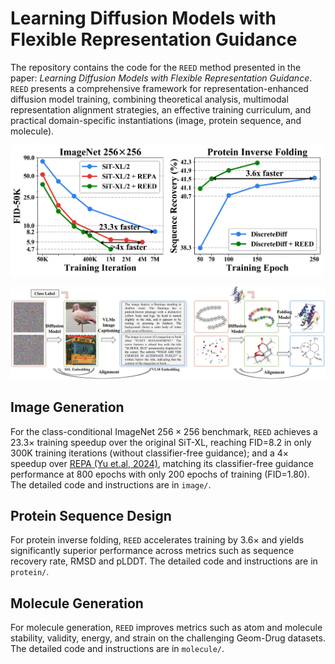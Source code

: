 # Learning Diffusion Models with Flexible Representation Guidance

The repository contains the code for the `REED` method presented in the paper: *Learning Diffusion Models with Flexible Representation Guidance*. `REED` presents a comprehensive framework for representation-enhanced diffusion model training, combining theoretical analysis, multimodal representation alignment strategies, an effective training curriculum, and practical domain-specific instantiations (image, protein sequence, and molecule). 

<img src="figs/nspeed.png" alt="drawing" width="500"/>

![img](figs/main.png)

## Image Generation
For the class-conditional ImageNet $256\times 256$ benchmark, `REED` achieves a $23.3 \times$ training speedup over the original SiT-XL, reaching FID=8.2 in only 300K training iterations (without classifier-free guidance); and a $4 \times$ speedup over [REPA (Yu et.al, 2024)](https://arxiv.org/abs/2410.06940), matching its classifier-free guidance performance at 800 epochs with only 200 epochs of training (FID=1.80). The detailed code and instructions are in `image/`.

## Protein Sequence Design
For protein inverse folding, `REED` accelerates training by $3.6\times$ and yields significantly superior performance across metrics such as sequence recovery rate, RMSD and pLDDT. The detailed code and instructions are in `protein/`.

## Molecule Generation
For molecule generation, `REED` improves metrics such as atom and molecule stability, validity, energy, and strain on the challenging Geom-Drug datasets. The detailed code and instructions are in `molecule/`.
